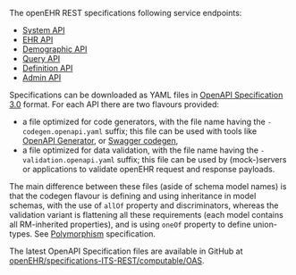 [comment]: # (title: Specifications)

The openEHR REST specifications following service endpoints: 
 - [System API](system.html)
 - [EHR API](ehr.html)
 - [Demographic API](demographic.html)
 - [Query API](query.html)
 - [Definition API](definition.html)
 - [Admin API](admin.html)

Specifications can be downloaded as YAML files in [OpenAPI Specification 3.0](https://spec.openapis.org/oas/v3.0.3) format.
For each API there are two flavours provided: 
- a file optimized for code generators, with the file name having the `-codegen.openapi.yaml` suffix; this file can be used with tools like [OpenAPI Generator](https://github.com/openapitools/openapi-generator), or [Swagger codegen](https://github.com/swagger-api/swagger-codegen),
- a file optimized for data validation, with the file name having the `-validation.openapi.yaml` suffix; this file can be used by (mock-)servers or applications to validate openEHR request and response payloads.

The main difference between these files (aside of schema model names) is that the codegen flavour is defining and using inheritance in model schemas, with the use of `allOf` property and discriminators, whereas the validation variant is flattening all these requirements (each model contains all RM-inherited properties), and is using `oneOf` property to define union-types. See [Polymorphism](https://spec.openapis.org/oas/v3.0.3#composition-and-inheritance-polymorphism) specification. 

The latest OpenAPI Specification files are available in GitHub at [openEHR/specifications-ITS-REST/computable/OAS](https://github.com/openEHR/specifications-ITS-REST/tree/master/computable/OAS).
